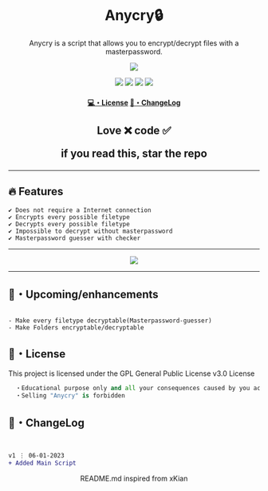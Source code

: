 <h1 align="center">
  Anycry🔒
</h1>

<p align="center">
  Anycry is a script that allows you to encrypt/decrypt files with a masterpassword.
</p>

<p align="center"> 
  <kbd>
<img src="https://cdn.discordapp.com/attachments/999735776357122148/1060962700156477460/anycry.png"></img>
  </kbd>
</p>

<p align="center">
  <img src="https://img.shields.io/github/languages/top/Foolian26/Anycry?style=flat-square"> </a>
  <img src="https://img.shields.io/github/last-commit/Foolian26/Anycry?style=flat-square"> </a>
  <img src="https://img.shields.io/github/stars/Foolian26/Anycry?color=7F9DE0&label=Stars&style=flat-square"> </a>
  <img src="https://img.shields.io/github/forks/Foolian26/Anycry?color=7F9DE0&label=Forks&style=flat-square"> </a>
</p>

<h4 align="center">
  <a href="https://github.com/Foolian26/Anycry#license">💻・License</a>
  <a href="https://github.com/Foolian26/Anycry#changelog">📜・ChangeLog</a>
</h4>

<h2 align="center">
 
Love ❌ code ✅

if you read this, star the repo
</h2>

---

## :fire: Features
```sh-session
✔ Does not require a Internet connection
✔ Encrypts every possible filetype
✔ Decrypts every possible filetype
✔ Impossible to decrypt without masterpassword
✔ Masterpassword guesser with checker

```
---

<p align="center"> 
  <kbd>
<img src="https://cdn.discordapp.com/attachments/999735776357122148/1060965622617477190/image.png"></img>
  </kbd>
</p>

---

## 🎉・Upcoming/enhancements
```sh-session

- Make every filetype decryptable(Masterpassword-guesser)
- Make Folders encryptable/decryptable

```


## 📄・License

This project is licensed under the GPL General Public License v3.0 License
```py
  ・Educational purpose only and all your consequences caused by you actions is your responsibility
  ・Selling "Anycry" is forbidden

```

## 💭・ChangeLog

```diff


v1 ⋮ 06-01-2023
+ Added Main Script
```

<p align="center">
  README.md inspired from xKian
</p>
